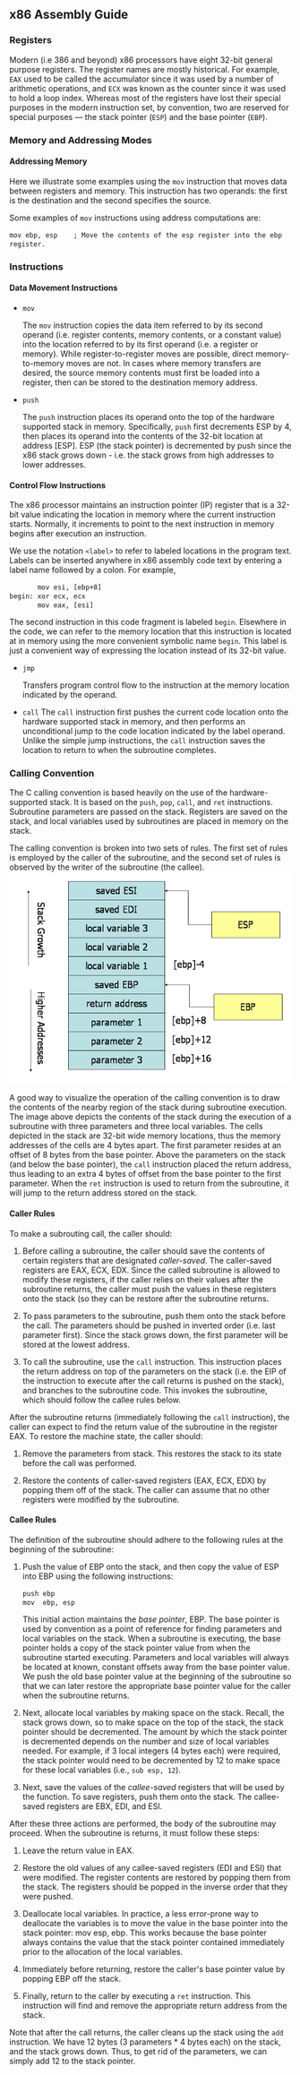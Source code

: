 ## x86 Assembly Guide

### Registers

Modern (i.e 386 and beyond) x86 processors have eight 32-bit general purpose registers. The register names are mostly historical. For example, `EAX` used to be called the accumulator since it was used by a number of arithmetic operations, and `ECX` was known as the counter since it was used to hold a loop index. Whereas most of the registers have lost their special purposes in the modern instruction set, by convention, two are reserved for special purposes — the stack pointer (`ESP`) and the base pointer (`EBP`).

### Memory and Addressing Modes
#### Addressing Memory
Here we illustrate some examples using the `mov` instruction that moves data between registers and memory. This instruction has two operands: the first is the destination and the second specifies the source.

Some examples of `mov` instructions using address computations are:
```
mov ebp, esp    ; Move the contents of the esp register into the ebp register.
```
### Instructions
#### Data Movement Instructions
- `mov`
  
  The `mov` instruction copies the data item referred to by its second operand (i.e. register contents, memory contents, or a constant value) into the location referred to by its first operand (i.e. a register or memory). While register-to-register moves are possible, direct memory-to-memory moves are not. In cases where memory transfers are desired, the source memory contents must first be loaded into a register, then can be stored to the destination memory address.

- `push`
  
  The `push` instruction places its operand onto the top of the hardware supported stack in memory. Specifically, `push` first decrements ESP by 4, then places its operand into the contents of the 32-bit location at address [ESP]. ESP (the stack pointer) is decremented by push since the x86 stack grows down - i.e. the stack grows from high addresses to lower addresses.

#### Control Flow Instructions
The x86 processor maintains an instruction pointer (IP) register that is a 32-bit value indicating the location in memory where the current instruction starts. Normally, it increments to point to the next instruction in memory begins after execution an instruction.

We use the notation `<label>` to refer to labeled locations in the program text. Labels can be inserted anywhere in x86 assembly code text by entering a label name followed by a colon. For example,
```
       mov esi, [ebp+8]
begin: xor ecx, ecx
       mov eax, [esi]
```
The second instruction in this code fragment is labeled `begin`. Elsewhere in the code, we can refer to the memory location that this instruction is located at in memory using the more convenient symbolic name `begin`. This label is just a convenient way of expressing the location instead of its 32-bit value.

- `jmp`
  
  Transfers program control flow to the instruction at the memory location indicated by the operand.

- `call`
  The `call` instruction first pushes the current code location onto the hardware supported stack in memory, and then performs an unconditional jump to the code location indicated by the label operand. Unlike the simple jump instructions, the `call` instruction saves the location to return to when the subroutine completes.

### Calling Convention
The C calling convention is based heavily on the use of the hardware-supported stack. It is based on the `push`, `pop`, `call`, and `ret` instructions. Subroutine parameters are passed on the stack. Registers are saved on the stack, and local variables used by subroutines are placed in memory on the stack.

The calling convention is broken into two sets of rules. The first set of rules is employed by the caller of the subroutine, and the second set of rules is observed by the writer of the subroutine (the callee).
![Stack convention](stack-convention.png)

A good way to visualize the operation of the calling convention is to draw the contents of the nearby region of the stack during subroutine execution. The image above depicts the contents of the stack during the execution of a subroutine with three parameters and three local variables. The cells depicted in the stack are 32-bit wide memory locations, thus the memory addresses of the cells are 4 bytes apart. The first parameter resides at an offset of 8 bytes from the base pointer. Above the parameters on the stack (and below the base pointer), the `call` instruction placed the return address, thus leading to an extra 4 bytes of offset from the base pointer to the first parameter. When the `ret` instruction is used to return from the subroutine, it will jump to the return address stored on the stack.

#### Caller Rules
To make a subrouting call, the caller should:

1. Before calling a subroutine, the caller should save the contents of certain registers that are designated *caller-saved*. The caller-saved registers are EAX, ECX, EDX. Since the called subroutine is allowed to modify these registers, if the caller relies on their values after the subroutine returns, the caller must push the values in these registers onto the stack (so they can be restore after the subroutine returns.

2. To pass parameters to the subroutine, push them onto the stack before the call. The parameters should be pushed in inverted order (i.e. last parameter first). Since the stack grows down, the first parameter will be stored at the lowest address.

3. To call the subroutine, use the `call` instruction. This instruction places the return address on top of the parameters on the stack (i.e. the EIP of the instruction to execute after the call returns is pushed on the stack), and branches to the subroutine code. This invokes the subroutine, which should follow the callee rules below.

After the subroutine returns (immediately following the `call` instruction), the caller can expect to find the return value of the subroutine in the register EAX. To restore the machine state, the caller should:

1. Remove the parameters from stack. This restores the stack to its state before the call was performed.

2. Restore the contents of caller-saved registers (EAX, ECX, EDX) by popping them off of the stack. The caller can assume that no other registers were modified by the subroutine.

#### Callee Rules
The definition of the subroutine should adhere to the following rules at the beginning of the subroutine:

1. Push the value of EBP onto the stack, and then copy the value of ESP into EBP using the following instructions:
   ```
   push ebp
   mov  ebp, esp
   ```
   This initial action maintains the *base pointer*, EBP. The base pointer is used by convention as a point of reference for finding parameters and local variables on the stack. When a subroutine is executing, the base pointer holds a copy of the stack pointer value from when the subroutine started executing. Parameters and local variables will always be located at known, constant offsets away from the base pointer value. We push the old base pointer value at the beginning of the subroutine so that we can later restore the appropriate base pointer value for the caller when the subroutine returns.

2. Next, allocate local variables by making space on the stack. Recall, the stack grows down, so to make space on the top of the stack, the stack pointer should be decremented. The amount by which the stack pointer is decremented depends on the number and size of local variables needed. For example, if 3 local integers (4 bytes each) were required, the stack pointer would need to be decremented by 12 to make space for these local variables (i.e., `sub esp, 12`).

3. Next, save the values of the *callee-saved* registers that will be used by the function. To save registers, push them onto the stack. The callee-saved registers are EBX, EDI, and ESI.

After these three actions are performed, the body of the subroutine may proceed. When the subroutine is returns, it must follow these steps:

1. Leave the return value in EAX.

2. Restore the old values of any callee-saved registers (EDI and ESI) that were modified. The register contents are restored by popping them from the stack. The registers should be popped in the inverse order that they were pushed.

3. Deallocate local variables. In practice, a less error-prone way to deallocate the variables is to move the value in the base pointer into the stack pointer: mov esp, ebp. This works because the base pointer always contains the value that the stack pointer contained immediately prior to the allocation of the local variables.

4. Immediately before returning, restore the caller's base pointer value by popping EBP off the stack.

4. Finally, return to the caller by executing a `ret` instruction. This instruction will find and remove the appropriate return address from the stack.

Note that after the call returns, the caller cleans up the stack using the `add` instruction. We have 12 bytes (3 parameters * 4 bytes each) on the stack, and the stack grows down. Thus, to get rid of the parameters, we can simply add 12 to the stack pointer.